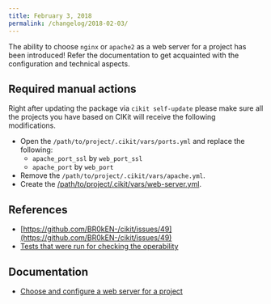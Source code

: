 ```yaml
---
title: February 3, 2018
permalink: /changelog/2018-02-03/
---
```


The ability to choose `nginx` or `apache2` as a web server for a project has been introduced! Refer the documentation to get acquainted with the configuration and technical aspects.

## Required manual actions

Right after updating the package via `cikit self-update` please make sure all the projects you have based on CIKit will receive the following modifications.

- Open the `/path/to/project/.cikit/vars/ports.yml` and replace the following:
  - `apache_port_ssl` by `web_port_ssl`
  - `apache_port` by `web_port`
- Remove the `/path/to/project/.cikit/vars/apache.yml`.
- Create the [/path/to/project/.cikit/vars/web-server.yml](https://github.com/BR0kEN-/cikit/blob/master/cmf/all/.cikit/vars/web-server.yml).

## References

- [https://github.com/BR0kEN-/cikit/issues/49](https://github.com/BR0kEN-/cikit/issues/49)
- [Tests that were run for checking the operability](https://github.com/BR0kEN-/cikit/pull/90#issuecomment-361190266)

## Documentation

- [Choose and configure a web server for a project](/documentation/project/web-server/)
